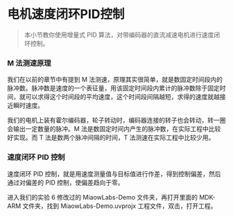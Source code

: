 # 电机速度闭环PID控制

> 本小节教你使用增量式 PID 算法，对带编码器的直流减速电机进行速度闭环控制。

### M 法测速原理

我们在以前的章节中有提到 M 法测速，原理其实很简单，就是数固定时间段内的脉冲数。脉冲数是速度的一个表征量，用该固定时间段内累计的脉冲数除于固定时间，就可以求得这个时间段的平均速度，这个时间段间隔越短，求得的速度就越接近瞬时速度。

我们的电机上装有霍尔编码器，轮子转动时，编码器连接的转子也会转动，转一圈会输出一定数量的脉冲。M 法是数固定时间内产生的脉冲数，在实际工程中比较好实现。而 T 法是数两个脉冲间隔的时间，T 法测速在实际工程中比较少用。

### 速度闭环 PID 控制

速度闭环 PID 控制，就是用速度测量值与目标值进行作差，得到控制偏差，然后通过对偏差的 PID 控制，使偏差趋向于零。

进入我们的实验 6 修改过的 MiaowLabs-Demo 文件夹，再打开里面的 MDK-ARM 文件夹，找到 MiaowLabs-Demo.uvprojx 工程文件，双击，打开工程。